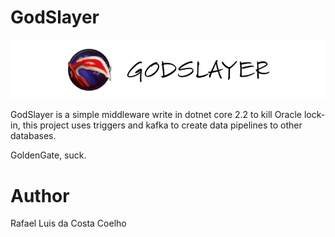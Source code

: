 # GodSlayer

![Desolator](/Images/banner.png)

GodSlayer is a simple middleware write in dotnet core 2.2 to kill Oracle lock-in, this project uses triggers and kafka to create data pipelines to other databases.

GoldenGate, suck.

# Author

Rafael Luis da Costa Coelho
